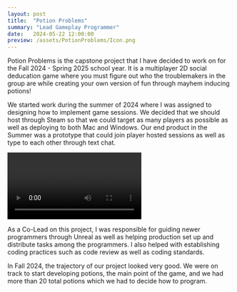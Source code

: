```yaml
---
layout: post
title:  "Potion Problems"
summary: "Lead Gameplay Programmer"
date:   2024-05-22 12:00:00
preview: /assets/PotionProblems/Icon.png
---
```


Potion Problems is the capstone project that I have decided to work on for the Fall 2024 - Spring 2025 school year. It is a multiplayer 2D social deducation game where you must figure out who the troublemakers in the group are while creating your own version of fun through mayhem inducing potions!

We started work during the summer of 2024 where I was assigned to designing how to implement game sessions. We decided that we should host through Steam so that we could target as many players as possible as well as deploying to both Mac and Windows. Our end product in the Summer was a prototype that could join player hosted sessions as well as type to each other through text chat.

<video controls>
    <source src="\assets\PotionProblems\SummerPrototype.mp4" type="video/quicktime">
    Your browser does not support the video tag.
</video>

As a Co-Lead on this project, I was responsible for guiding newer programmers through Unreal as well as helping production set up and distribute tasks among the programmers. I also helped with establishing coding practices such as code review as well as coding standards.

In Fall 2024, the trajectory of our project looked very good. We were on track to start developing potions, the main point of the game, and we had more than 20 total potions which we had to decide how to program.

